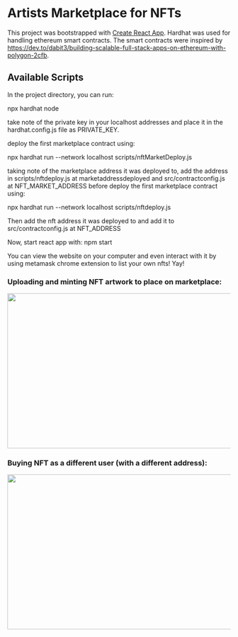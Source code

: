 # Artists Marketplace for NFTs

This project was bootstrapped with [Create React App](https://github.com/facebook/create-react-app).
Hardhat was used for handling ethereum smart contracts. The smart contracts were inspired by https://dev.to/dabit3/building-scalable-full-stack-apps-on-ethereum-with-polygon-2cfb.

## Available Scripts

In the project directory, you can run:

npx hardhat node 

take note of the private key in your localhost addresses and place it in the hardhat.config.js file as PRIVATE_KEY.

deploy the first marketplace contract using:

npx hardhat run --network localhost scripts/nftMarketDeploy.js 

taking note of the marketplace address it was deployed to, add the address in 
scripts/nftdeploy.js at marketaddressdeployed and src/contractconfig.js at NFT_MARKET_ADDRESS
before deploy the first marketplace contract using:

npx hardhat run --network localhost scripts/nftdeploy.js 

Then add the nft address it was deployed to and add it to src/contractconfig.js at NFT_ADDRESS

Now, start react app with:
npm start

You can view the website on your computer and even interact with it by using metamask chrome extension to list your own nfts! Yay!



### Uploading and minting NFT artwork to place on marketplace:
<img src="creatingnft.gif" width="600" height="350"/>

### Buying NFT as a different user (with a different address):
<img src="buyingNftFromDifferentAccount.gif" width="600" height="350"/>


<!-- <img src="finalrecording_MOV_SparkVideo.gif" width="600" height="350"/> -->

